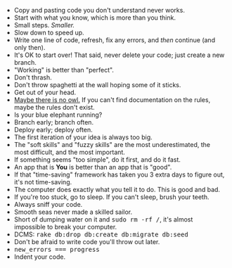 - Copy and pasting code you don't understand never works.
- Start with what you know, which is more than you think.
- Small steps. <em>Smaller.</em>
- Slow down to speed up.
- Write one line of code, refresh, fix any errors, and <em>then</em> continue (and only then).
- It's OK to start over! That said, never delete your code; just create a new branch.
- "Working" is better than "perfect".
- Don't thrash.
- Don't throw spaghetti at the wall hoping some of it sticks.
- Get out of your head.
- <a href="https://raw.githubusercontent.com/ga-wdi-lessons/wdi-mantras/master/draw-the-rest-of-the-owl.jpg">Maybe there is no owl.</a> If you can't find documentation on the rules, maybe the rules don't exist.
- Is your blue elephant running?
- Branch early; branch often.
- Deploy early; deploy often.
- The first iteration of your idea is always too big.
- The "soft skills" and "fuzzy skills" are the most underestimated, the most difficult, and the most important.
- If something seems "too simple", do it first, and do it fast.
- An app that is <strong>You</strong> is better than an app that is "good".
- If that "time-saving" framework has taken you 3 extra days to figure out, it's not time-saving.
- The computer does exactly what you tell it to do. This is good and bad.
- If you're too stuck, go to sleep. If you can't sleep, brush your teeth.
- Always sniff your code.
- Smooth seas never made a skilled sailor.
- Short of dumping water on it and <kbd>sudo rm -rf /</kbd>, it's almost impossible to break your computer.
- DCMS: <kbd>rake db:drop db:create db:migrate db:seed</kbd>
- Don't be afraid to write code you'll throw out later.
- <kbd>new_errors === progress</kbd>
- Indent your code.
